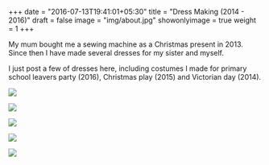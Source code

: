 +++
date = "2016-07-13T19:41:01+05:30"
title = "Dress Making (2014 - 2016)"
draft = false
image = "img/about.jpg"
showonlyimage = true
weight = 1
+++

My mum bought me a sewing machine as a Christmas present in 2013. Since then I have made several dresses for my sister and myself.

<!--more-->

I just post a few of dresses here, including costumes I made for primary school leavers party (2016), Christmas play (2015) and Victorian day (2014).

![](/img/about.jpg)

![](/img/portfolio/Princess-dress-25Nov2015.jpg)

![](/img/portfolio/Princess-dress-back-25Nov2015.jpg)

![](/img/portfolio/Maria-in-victorian-dress-22Sept2014.jpg)

![](/img/portfolio/VictorianDress21Sept2014.jpg)